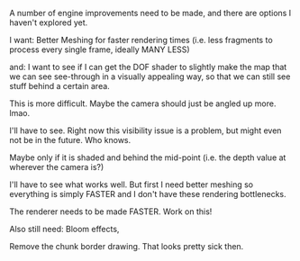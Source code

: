 A number of engine improvements need to be made, and there are options I haven't explored yet.








I want: Better Meshing for faster rendering times (i.e. less fragments to process every single frame, ideally MANY LESS)

and: I want to see if I can get the DOF shader to slightly make the map that we can see see-through in a visually appealing way, so that we can still see stuff behind a certain area.

This is more difficult. Maybe the camera should just be angled up more. lmao.

I'll have to see. Right now this visibility issue is a problem, but might even not be in the future. Who knows.

Maybe only if it is shaded and behind the mid-point (i.e. the depth value at wherever the camera is?)

I'll have to see what works well.
But first I need better meshing so everything is simply FASTER
and I don't have these rendering bottlenecks.

The renderer needs to be made FASTER.
Work on this!


Also still need: Bloom effects,

Remove the chunk border drawing. That looks pretty sick then.

